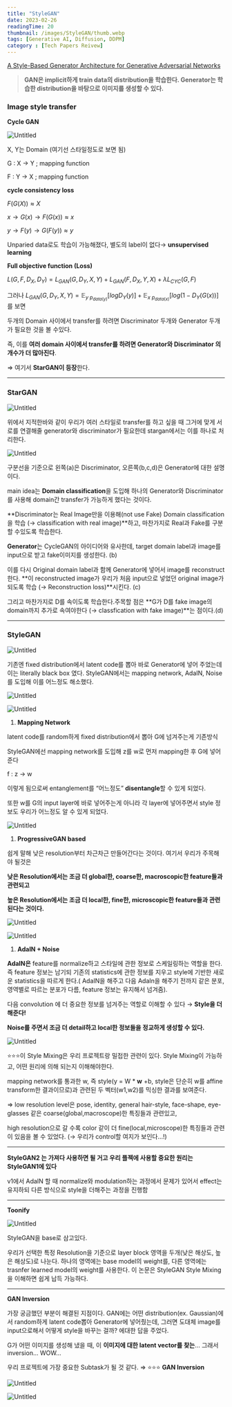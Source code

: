 ```yaml
---
title: "StyleGAN"
date: 2023-02-26
readingTime: 20 
thumbnail: /images/StyleGAN/thumb.webp
tags: [Generative AI, Diffusion, DDPM]
category : [Tech Papers Reivew]
---
```



[A Style-Based Generator Architecture for Generative Adversarial Networks](https://arxiv.org/abs/1812.04948)

> **GAN은 implicit하게 train data의 distribution을 학습한다.
Generator는 학습한 distribution을 바탕으로 이미지를 생성할 수 있다.**
> 

### Image style transfer

**Cycle GAN**

![Untitled](https://s3-us-west-2.amazonaws.com/secure.notion-static.com/9b4b57b1-a26e-4ec7-86ae-68b42b4eb46d/Untitled.png)

X, Y는 Domain (여기선 스타일정도로 보면 됨)

G : X → Y ; mapping function

F : Y → X  ; mapping function

**cycle consistency loss** 

$F(G(X)) \approx X$

$x → G(x) → F(G(x)) \approx x$

$y → F(y) → G(F(y)) \approx y$

Unparied data로도 학습이 가능해졌다, 별도의 label이 없다→ **unsupervised learning**

**Full objective function (Loss)**

$L(G,F,D_X,D_Y) = L_{GAN}(G,D_Y,X,Y) + L_{GAN}(F,D_X,Y,X) + \lambda L_{CYC}(G,F)$

그러나 $L_{GAN} (G,D_Y,X,Y) = \mathbb E_{y~p_{data(y)}}[logD_Y(y)] + \mathbb E_{x~p_{data(x)}}[log(1-D_Y(G(x))]$ 를 보면

두개의 Domain 사이에서 transfer를 하려면 Discriminator 두개와 Generator 두개가 필요한 것을 볼 수있다.

즉, 이를 **여러 domain 사이에서 transfer를 하려면 Generator와 Discriminator 의 개수가 더 많아진다**.

⇒ 여기서 **StarGAN이 등장**한다.

---

### **StarGAN**

![Untitled](https://s3-us-west-2.amazonaws.com/secure.notion-static.com/9f292fb6-8e23-46b8-8cf7-984c1779a172/Untitled.png)

위에서 지적한바와 같이 우리가 여러 스타일로 transfer를 하고 싶을 때 그거에 맞게 서로를 연결해줄 generator와 discriminator가 필요한데 stargan에서는 이를 하나로 처리한다.

![Untitled](https://s3-us-west-2.amazonaws.com/secure.notion-static.com/a6bcb3b1-462b-4f2d-b46d-09e414be7b91/Untitled.png)

구분선을 기준으로 왼쪽(a)은 Discriminator, 오른쪽(b,c,d)은 Generator에 대한 설명이다. 

main idea는 **Domain classification**을 도입해 하나의 Generator와 Discriminator를 사용해 domain간 transfer가 가능하게 했다는 것이다. 

**Discriminator는 Real Image만을 이용해(not use Fake) Domain classification을 학습 (→ classification with real image)**하고, 마찬가지로 Real과 Fake를 구분할 수있도록 학습한다.

**Generator**는 CycleGAN의 아이디어와 유사한데, target domain label과 image를 input으로 받고 fake이미지를 생성한다. (b)

이를 다시 Original domain label과 함께 Generator에 넣어서 image를 reconstruct한다. **이 reconstructed image가 우리가 처음 input으로 넣었던 original image가 되도록 학습 (→ Reconstruction loss)**시킨다. (c)

그리고 마찬가지로 D를 속이도록 학습한다.주목할 점은 **G가 D를 fake image의 domain까지 추가로 속여야한다 (→ classfication with fake image)**는 점이다.(d)

---

### StyleGAN

![Untitled](https://s3-us-west-2.amazonaws.com/secure.notion-static.com/9dcbbb9f-8983-41dc-9f88-078b1f18df51/Untitled.png)

기존엔 fixed distribution에서 latent code를 뽑아 바로 Generator에 넣어 주었는데 이는 literally black box 였다. StyleGAN에서는 mapping network, AdaIN, Noise를 도입해 이를 어느정도 해소했다.

![Untitled](https://s3-us-west-2.amazonaws.com/secure.notion-static.com/681b23fd-19f6-494a-aa2e-593a4345f681/Untitled.png)

![Untitled](https://s3-us-west-2.amazonaws.com/secure.notion-static.com/beca36f5-3d91-43c1-a78f-7a2f11d3b086/Untitled.png)

1. **Mapping Network**

latent code를 random하게 fixed distribution에서 뽑아 G에 넘겨주는게 기존방식

StyleGAN에선 mapping network를 도입해 z를 w로 먼저 mapping한 후 G에 넣어준다

f : z → w 

이렇게 됨으로써 entanglement를 “어느정도” **disentangle**할 수 있게 되었다.

또한 w를 G의 input layer에 바로 넣어주는게 아니라 각 layer에 넣어주면서 style 정보도 우리가 어느정도 알 수 있게 되었다.

![Untitled](https://s3-us-west-2.amazonaws.com/secure.notion-static.com/2412b475-c2f0-46d0-889f-f912322fa657/Untitled.png)

1. **ProgressiveGAN based**

쉽게 말해 낮은 resolution부터 차근차근 만들어간다는 것이다. 여기서 우리가 주목해야 될것은

**낮은 Resolution에서는 조금 더 global한, coarse한, macroscopic한 feature들과 관련되고**

**높은 Resolution에서는 조금 더 local한, fine한, microscopic한 feature들과 관련된다는 것이다.**

![Untitled](https://s3-us-west-2.amazonaws.com/secure.notion-static.com/833060c1-48b8-409a-900f-06a3ab6a3f48/Untitled.png)

![Untitled](https://s3-us-west-2.amazonaws.com/secure.notion-static.com/2705e55b-3968-4f9a-bc34-8241f46270cf/Untitled.png)

1. **AdaIN + Noise**

**AdaIN은** feature를 normalize하고 스타일에 관한 정보로 스케일링하는 역할을 한다. 즉 feature 정보는 남기되 기존의 statistics에 관한 정보를 지우고 style에 기반한 새로운 statistics을 따르게 한다.( AdaIN을 해주고 다음 AdaIn을 해주기 전까지 같은 분포, 영역별로 따르는 분포가 다름, feature 정보는 유지해서 넘겨줌).

다음 convolution 에 더 중요한 정보를 넘겨주는 역할로 이해할 수 있다 → **Style을 더해준다!**

**Noise를 주면서 조금 더 detail하고 local한 정보들을 정교하게 생성할 수 있다.**

![Untitled](https://s3-us-west-2.amazonaws.com/secure.notion-static.com/8d241d98-bc8e-4c9e-899f-22828163cc6f/Untitled.png)

⭐⭐⭐이 Style Mixing은 우리 프로젝트랑 밀접한 관련이 있다. Style Mixing이 가능하고, 어떤 원리에 의해 되는지 이해해야한다.

mapping network를 통과한 w, 즉 style(y = W * **w** +b, style은 단순히 w를 affine transform한 결과이므로)과 관련된 두 벡터(w1,w2)를 믹싱한 결과를 보여준다. 

⇒ low resolution level은 pose, identity, general hair-style, face-shape, eye-glasses 같은 coarse(global,macroscope)한 특징들과 관련있고,

high resolution으로 갈 수록 color 같이 더 fine(local,microscope)한 특징들과 관련이 있음을 볼 수 있었다. (→ 우리가 control할 여지가 보인다…!)

---

**StyleGAN2 는 가져다 사용하면 될 거고 우리 플젝에 사용할 중요한 원리는 StyleGAN1에 있다**

v1에서 AdaIN 할 때 normalize와 modulation하는 과정에서 문제가 있어서 effect는 유지하되 다른 방식으로 style을 더해주는 과정을 진행함

---

**Toonify**

![Untitled](https://s3-us-west-2.amazonaws.com/secure.notion-static.com/92d5882a-3083-4361-b1fd-bce273491654/Untitled.png)

StyleGAN을 base로 삼고있다.

우리가 선택한 특정 Resolution을 기준으로 layer block 영역을 두개(낮은 해상도, 높은 해상도)로 나눈다. 하나의 영역에는 base model의 weight를, 다른 영역에는 trasnfer learned model의 weight를 사용한다. 이 논문은 StyleGAN Style Mixing을 이해하면 쉽게 납득 가능하다.

---

**GAN Inversion**

가장 궁금했던 부분이 해결된 지점이다. GAN에는 어떤 distribution(ex. Gaussian)에서 random하게 latent code뽑아 Generator에 넣어줬는데, 그러면 도대체 image를 input으로해서 어떻게 style을 바꾸는 걸까? 에대한 답을 주었다.

G가 어떤 이미지를 생성해 냈을 때, 이 **이미지에 대한 latent vector를 찾는**… 그래서 inversion… WOW…

우리 프로젝트에 가장 중요한 Subtask가 될 것 같다. ⇒ ⭐⭐⭐ **GAN Inversion** 

![Untitled](https://s3-us-west-2.amazonaws.com/secure.notion-static.com/647046c7-4f63-41b1-b922-c9cb4ea13b37/Untitled.png)

![Untitled](https://s3-us-west-2.amazonaws.com/secure.notion-static.com/e3b7c62d-171a-48d0-ba4a-d1d8d9fddf10/Untitled.png)